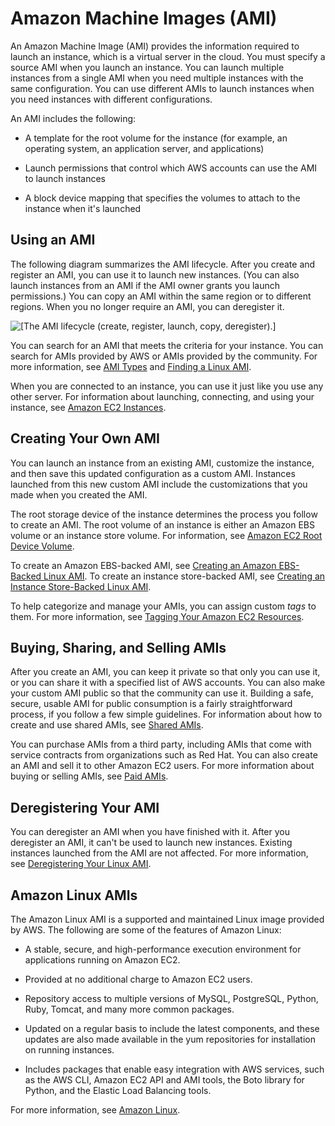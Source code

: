 # Amazon Machine Images \(AMI\)<a name="AMIs"></a>

An Amazon Machine Image \(AMI\) provides the information required to launch an instance, which is a virtual server in the cloud\. You must specify a source AMI when you launch an instance\. You can launch multiple instances from a single AMI when you need multiple instances with the same configuration\. You can use different AMIs to launch instances when you need instances with different configurations\.

An AMI includes the following:

+ A template for the root volume for the instance \(for example, an operating system, an application server, and applications\)

+ Launch permissions that control which AWS accounts can use the AMI to launch instances

+ A block device mapping that specifies the volumes to attach to the instance when it's launched

## Using an AMI<a name="ami-using"></a>

The following diagram summarizes the AMI lifecycle\. After you create and register an AMI, you can use it to launch new instances\. \(You can also launch instances from an AMI if the AMI owner grants you launch permissions\.\) You can copy an AMI within the same region or to different regions\. When you no longer require an AMI, you can deregister it\.

![\[The AMI lifecycle (create, register, launch, copy, deregister).\]](http://docs.aws.amazon.com/AWSEC2/latest/UserGuide/images/ami_lifecycle.png)

You can search for an AMI that meets the criteria for your instance\. You can search for AMIs provided by AWS or AMIs provided by the community\. For more information, see [AMI Types](ComponentsAMIs.md) and [Finding a Linux AMI](finding-an-ami.md)\.

When you are connected to an instance, you can use it just like you use any other server\. For information about launching, connecting, and using your instance, see [Amazon EC2 Instances](Instances.md)\.

## Creating Your Own AMI<a name="creating-an-ami"></a>

You can launch an instance from an existing AMI, customize the instance, and then save this updated configuration as a custom AMI\. Instances launched from this new custom AMI include the customizations that you made when you created the AMI\.

The root storage device of the instance determines the process you follow to create an AMI\. The root volume of an instance is either an Amazon EBS volume or an instance store volume\. For information, see [Amazon EC2 Root Device Volume](RootDeviceStorage.md)\.

To create an Amazon EBS\-backed AMI, see [Creating an Amazon EBS\-Backed Linux AMI](creating-an-ami-ebs.md)\. To create an instance store\-backed AMI, see [Creating an Instance Store\-Backed Linux AMI](creating-an-ami-instance-store.md)\.

To help categorize and manage your AMIs, you can assign custom *tags* to them\. For more information, see [Tagging Your Amazon EC2 Resources](Using_Tags.md)\.

## Buying, Sharing, and Selling AMIs<a name="buy-share-sell"></a>

After you create an AMI, you can keep it private so that only you can use it, or you can share it with a specified list of AWS accounts\. You can also make your custom AMI public so that the community can use it\. Building a safe, secure, usable AMI for public consumption is a fairly straightforward process, if you follow a few simple guidelines\. For information about how to create and use shared AMIs, see [Shared AMIs](sharing-amis.md)\.

You can purchase AMIs from a third party, including AMIs that come with service contracts from organizations such as Red Hat\. You can also create an AMI and sell it to other Amazon EC2 users\. For more information about buying or selling AMIs, see [Paid AMIs](paid-amis.md)\.

## Deregistering Your AMI<a name="deregistering"></a>

You can deregister an AMI when you have finished with it\. After you deregister an AMI, it can't be used to launch new instances\. Existing instances launched from the AMI are not affected\. For more information, see [Deregistering Your Linux AMI](deregister-ami.md)\.

## Amazon Linux AMIs<a name="amazon-linux"></a>

The Amazon Linux AMI is a supported and maintained Linux image provided by AWS\. The following are some of the features of Amazon Linux:

+ A stable, secure, and high\-performance execution environment for applications running on Amazon EC2\.

+ Provided at no additional charge to Amazon EC2 users\.

+ Repository access to multiple versions of MySQL, PostgreSQL, Python, Ruby, Tomcat, and many more common packages\.

+ Updated on a regular basis to include the latest components, and these updates are also made available in the yum repositories for installation on running instances\.

+ Includes packages that enable easy integration with AWS services, such as the AWS CLI, Amazon EC2 API and AMI tools, the Boto library for Python, and the Elastic Load Balancing tools\.

For more information, see [Amazon Linux](amazon-linux-ami-basics.md)\.